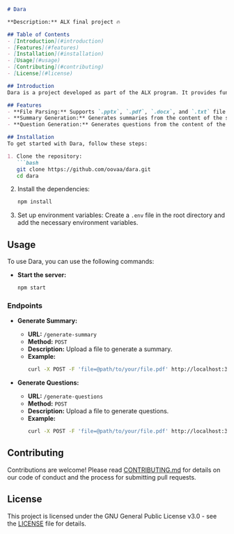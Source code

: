 
```markdown
# Dara

**Description:** ALX final project 🔥

## Table of Contents
- [Introduction](#introduction)
- [Features](#features)
- [Installation](#installation)
- [Usage](#usage)
- [Contributing](#contributing)
- [License](#license)

## Introduction
Dara is a project developed as part of the ALX program. It provides functionalities for file parsing, summary generation, and question generation from various document types.

## Features
- **File Parsing:** Supports `.pptx`, `.pdf`, `.docx`, and `.txt` file formats.
- **Summary Generation:** Generates summaries from the content of the supported document types.
- **Question Generation:** Generates questions from the content of the supported document types.

## Installation
To get started with Dara, follow these steps:

1. Clone the repository:
   ```bash
   git clone https://github.com/oovaa/dara.git
   cd dara
   ```

2. Install the dependencies:
   ```bash
   npm install
   ```

3. Set up environment variables:
   Create a `.env` file in the root directory and add the necessary environment variables.

## Usage
To use Dara, you can use the following commands:

- **Start the server:**
  ```bash
  npm start
  ```

### Endpoints
- **Generate Summary:**
  - **URL:** `/generate-summary`
  - **Method:** `POST`
  - **Description:** Upload a file to generate a summary.
  - **Example:**
    ```bash
    curl -X POST -F 'file=@path/to/your/file.pdf' http://localhost:3000/generate-summary
    ```

- **Generate Questions:**
  - **URL:** `/generate-questions`
  - **Method:** `POST`
  - **Description:** Upload a file to generate questions.
  - **Example:**
    ```bash
    curl -X POST -F 'file=@path/to/your/file.pdf' http://localhost:3000/generate-questions
    ```

## Contributing
Contributions are welcome! Please read [CONTRIBUTING.md](CONTRIBUTING.md) for details on our code of conduct and the process for submitting pull requests.

## License
This project is licensed under the GNU General Public License v3.0 - see the [LICENSE](LICENSE) file for details.
```